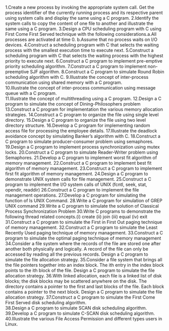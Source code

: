 1.Create a new process by invoking the appropriate system call. Get the process identifier of the currently running process and its respective parent using system calls and display the same using a C program.
2.Identify the system calls to copy the content of one file to another and illustrate the same using a C program.
3.Design a CPU scheduling program with C using First Come First Served technique with the following considerations.a.All processes are activated at time 0. b.Assume that no process waits on I/O devices.
4.Construct a scheduling program with C that selects the waiting process with the smallest execution time to execute next.
5.Construct a scheduling program with C that selects the waiting process with the highest priority to execute next.
6.Construct a C program to implement pre-emptive priority scheduling algorithm.
7.Construct a C program to implement non-preemptive SJF algorithm.
8.Construct a C program to simulate Round Robin scheduling algorithm with C.
9.Illustrate the concept of inter-process communication using shared memory with a C program.  
10.Illustrate the concept of inter-process communication using message queue with a C program.  
11.Illustrate the concept of multithreading using a C program.
12.Design a C program to simulate the concept of Dining-Philosophers problem
13.Construct a C program for implementation the various memory allocation strategies.
14.Construct a C program to organize the file using single level directory.
15.Design a C program to organize the file using two level directory structure.
16.Develop a C program for implementing random access file for processing the employee details.
17.Illustrate the deadlock avoidance concept by simulating Banker’s algorithm with C. 
18.Construct a C program to simulate producer-consumer problem using semaphores.  
19.Design a C program to implement process synchronization using mutex locks.
20.Construct a C program to simulate Reader-Writer problem using Semaphores.
21.Develop a C program to implement worst fit algorithm of memory management.
22.Construct a C program to implement best fit algorithm of memory management.
23.Construct a C program to implement first fit algorithm of memory management.
24.Design a C program to demonstrate UNIX system calls for file management.
25.Construct a C program to implement the I/O system calls of UNIX (fcntl, seek, stat, opendir, readdir)
26.Construct a C program to implement the file management operations.
27.Develop a C program for simulating the function of ls UNIX Command.
28.Write a C program for simulation of GREP UNIX command
29.Write a C program to simulate the solution of Classical Process Synchronization Problem
30.Write C programs to demonstrate the following thread related concepts.(i) create (ii) join (iii) equal (iv) exit
31.Construct a C program to simulate the First in First Out paging technique of memory management.
32.Construct a C program to simulate the Least Recently Used paging technique of memory management.
33.Construct a C program to simulate the optimal paging technique of memory management  
34.Consider a file system where the records of the file are stored one after another both physically and logically. A record of the file can only be accessed by reading all the previous records.  Design a C program to simulate the file allocation strategy.
35.Consider a file system that brings all the file pointers together into an index block. The ith entry in the index block points to the ith block of the file. Design a C program to simulate the file allocation strategy.
36.With linked allocation, each file is a linked list of disk blocks; the disk blocks may be scattered anywhere on the disk. The directory contains a pointer to the first and last blocks of the file.  Each block contains a pointer to the next block. Design a C program to simulate the file allocation strategy.
37.Construct a C program to simulate the First Come First Served disk scheduling algorithm.  
38.Design a C program to simulate SCAN disk scheduling algorithm.
39.Develop a C program to simulate C-SCAN disk scheduling algorithm.
40.Illustrate the various File Access Permission and different types users in Linux.
